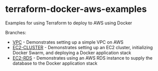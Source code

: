 # terraform-docker-aws-examples
Examples for using Terraform to deploy to AWS using Docker

Branches:

* [VPC](https://github.com/robogeek/terraform-docker-aws-examples/tree/vpc) - Demonstrates setting up a simple VPC on AWS
* [EC2-CLUSTER](https://github.com/robogeek/terraform-docker-aws-examples/tree/ec2-cluster) - Demonstrates setting up an EC2 cluster, initializing Docker Swarm, and deploying a Docker application stack
* [EC2-RDS](https://github.com/robogeek/terraform-docker-aws-examples/tree/ec2-rds) - Demonstrates using an AWS RDS instance to supply the database to the Docker application stack
